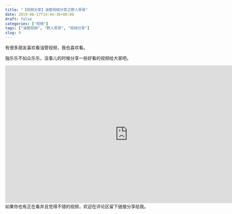 ```yaml
---
title: "【视频分享】油管视频分享之野人哥哥"
date: 2019-06-17T14:44:36+08:00
draft: false
categories: ["视频"]
tags: ["油管视频", "野人哥哥", "视频分享"]
slug: 9
---
```


有很多朋友喜欢看油管视频，我也喜欢看。

独乐乐不如众乐乐，没事儿的时候分享一些好看的视频给大家吧。

<iframe width="789" height="444" src="https://www.youtube.com/embed/M4QF2rsG8XM" frameborder="0" allow="accelerometer; autoplay; encrypted-media; gyroscope; picture-in-picture" allowfullscreen></iframe>
如果你也有正在看并且觉得不错的视频，欢迎在评论区留下链接分享给我。